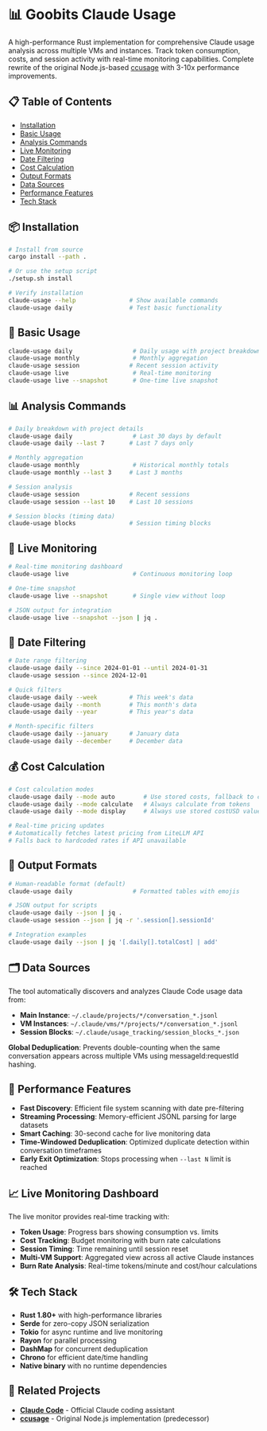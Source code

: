 # 📊 Goobits Claude Usage

A high-performance Rust implementation for comprehensive Claude usage analysis across multiple VMs and instances. Track token consumption, costs, and session activity with real-time monitoring capabilities. Complete rewrite of the original Node.js-based [ccusage](https://github.com/ryoppippi/ccusage) with 3-10x performance improvements.

## 📋 Table of Contents

- [Installation](#-installation)
- [Basic Usage](#-basic-usage)
- [Analysis Commands](#-analysis-commands)
- [Live Monitoring](#-live-monitoring)
- [Date Filtering](#-date-filtering)
- [Cost Calculation](#-cost-calculation)
- [Output Formats](#-output-formats)
- [Data Sources](#-data-sources)
- [Performance Features](#-performance-features)
- [Tech Stack](#️-tech-stack)

## 📦 Installation

```bash
# Install from source
cargo install --path .

# Or use the setup script
./setup.sh install

# Verify installation
claude-usage --help               # Show available commands
claude-usage daily                # Test basic functionality
```

## 🎯 Basic Usage

```bash
claude-usage daily                 # Daily usage with project breakdown
claude-usage monthly               # Monthly aggregation
claude-usage session              # Recent session activity
claude-usage live                  # Real-time monitoring
claude-usage live --snapshot       # One-time live snapshot
```

## 📊 Analysis Commands

```bash
# Daily breakdown with project details
claude-usage daily                 # Last 30 days by default
claude-usage daily --last 7       # Last 7 days only

# Monthly aggregation
claude-usage monthly               # Historical monthly totals
claude-usage monthly --last 3     # Last 3 months

# Session analysis
claude-usage session              # Recent sessions
claude-usage session --last 10    # Last 10 sessions

# Session blocks (timing data)
claude-usage blocks               # Session timing blocks
```

## 🔴 Live Monitoring

```bash
# Real-time monitoring dashboard
claude-usage live                  # Continuous monitoring loop

# One-time snapshot
claude-usage live --snapshot       # Single view without loop

# JSON output for integration
claude-usage live --snapshot --json | jq .
```

## 📅 Date Filtering

```bash
# Date range filtering
claude-usage daily --since 2024-01-01 --until 2024-01-31
claude-usage session --since 2024-12-01

# Quick filters
claude-usage daily --week         # This week's data
claude-usage daily --month        # This month's data
claude-usage daily --year         # This year's data

# Month-specific filters
claude-usage daily --january      # January data
claude-usage daily --december     # December data
```

## 💰 Cost Calculation

```bash
# Cost calculation modes
claude-usage daily --mode auto        # Use stored costs, fallback to calculation (default)
claude-usage daily --mode calculate   # Always calculate from tokens
claude-usage daily --mode display     # Always use stored costUSD values

# Real-time pricing updates
# Automatically fetches latest pricing from LiteLLM API
# Falls back to hardcoded rates if API unavailable
```

## 📄 Output Formats

```bash
# Human-readable format (default)
claude-usage daily                 # Formatted tables with emojis

# JSON output for scripts
claude-usage daily --json | jq .
claude-usage session --json | jq -r '.session[].sessionId'

# Integration examples
claude-usage daily --json | jq '[.daily[].totalCost] | add'
```

## 🗂️ Data Sources

The tool automatically discovers and analyzes Claude Code usage data from:

- **Main Instance**: `~/.claude/projects/*/conversation_*.jsonl`
- **VM Instances**: `~/.claude/vms/*/projects/*/conversation_*.jsonl`
- **Session Blocks**: `~/.claude/usage_tracking/session_blocks_*.json`

**Global Deduplication**: Prevents double-counting when the same conversation appears across multiple VMs using messageId:requestId hashing.

## 🚀 Performance Features

- **Fast Discovery**: Efficient file system scanning with date pre-filtering
- **Streaming Processing**: Memory-efficient JSONL parsing for large datasets
- **Smart Caching**: 30-second cache for live monitoring data
- **Time-Windowed Deduplication**: Optimized duplicate detection within conversation timeframes
- **Early Exit Optimization**: Stops processing when `--last N` limit is reached

## 📈 Live Monitoring Dashboard

The live monitor provides real-time tracking with:

- **Token Usage**: Progress bars showing consumption vs. limits
- **Cost Tracking**: Budget monitoring with burn rate calculations
- **Session Timing**: Time remaining until session reset
- **Multi-VM Support**: Aggregated view across all active Claude instances
- **Burn Rate Analysis**: Real-time tokens/minute and cost/hour calculations

## 🛠️ Tech Stack

- **Rust 1.80+** with high-performance libraries
- **Serde** for zero-copy JSON serialization
- **Tokio** for async runtime and live monitoring
- **Rayon** for parallel processing
- **DashMap** for concurrent deduplication
- **Chrono** for efficient date/time handling
- **Native binary** with no runtime dependencies

## 🔗 Related Projects

- **[Claude Code](https://claude.ai/code)** - Official Claude coding assistant
- **[ccusage](https://github.com/ryoppippi/ccusage)** - Original Node.js implementation (predecessor)